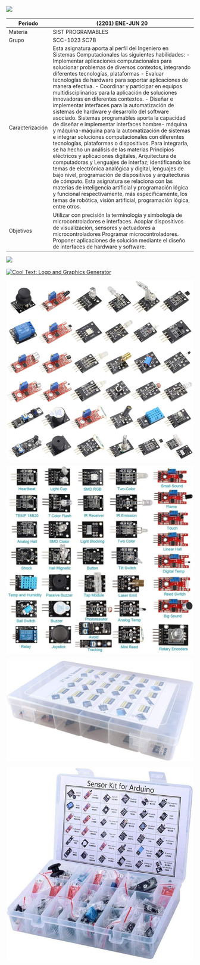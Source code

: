 ![](https://imagenes/sptitulo.png)

| Periodo         	| (2201) ENE-JUN 20                                                                                                                                                                                                                                                                                                                                                                                                                                                                                                                                                                                                                                                                                                                                                                                                                                                                                                                                                                                                                                                                                                                                                                                                                                                                                                                                                                 	|
|-----------------	|-----------------------------------------------------------------------------------------------------------------------------------------------------------------------------------------------------------------------------------------------------------------------------------------------------------------------------------------------------------------------------------------------------------------------------------------------------------------------------------------------------------------------------------------------------------------------------------------------------------------------------------------------------------------------------------------------------------------------------------------------------------------------------------------------------------------------------------------------------------------------------------------------------------------------------------------------------------------------------------------------------------------------------------------------------------------------------------------------------------------------------------------------------------------------------------------------------------------------------------------------------------------------------------------------------------------------------------------------------------------------------------	|
| Materia         	| SIST PROGRAMABLES                                                                                                                                                                                                                                                                                                                                                                                                                                                                                                                                                                                                                                                                                                                                                                                                                                                                                                                                                                                                                                                                                                                                                                                                                                                                                       	|
| Grupo           	| SCC-1023 SC7B                                                                                                                                                                                                                                                                                                                                                                                                                                                                                                                                                                                                                                                                                                                                                                                                                                                                                                                                                                                                                                                                                                                                                                                                                                                                                                                                                                     	|
| Caracterización 	| Esta asignatura aporta al perfil del Ingeniero en Sistemas Computacionales las siguientes habilidades: - Implementar aplicaciones computacionales para solucionar problemas de diversos contextos, integrando diferentes tecnologías, plataformas - Evaluar tecnologías de hardware para soportar aplicaciones de manera efectiva. - Coordinar y participar en equipos multidisciplinarios para la aplicación de soluciones innovadoras en diferentes contextos. - Diseñar e implementar interfaces para la automatización de sistemas de hardware y desarrollo del software asociado. Sistemas programables aporta la capacidad de diseñar e implementar interfaces hombre- máquina y máquina-máquina para la automatización de sistemas e integrar soluciones computacionales con diferentes tecnologías, plataformas o dispositivos. Para integrarla, se ha hecho un análisis de las materias Principios eléctricos y aplicaciones digitales, Arquitectura de computadoras y Lenguajes de interfaz; identificando los temas de electrónica analógica y digital, lenguajes de bajo nivel, programación de dispositivos y arquitecturas de cómputo. Esta asignatura se relaciona con las materias de inteligencia artificial y programación lógica y funcional respectivamente, más específicamente, los temas de robótica, visión artificial, programación lógica, entre otros. 	|
| Objetivos       	| Utilizar con precisión la terminología y simbología de microcontroladores e interfaces. Acoplar dispositivos de visualización, sensores y actuadores a microcontroladores Programar microcontroladores. Proponer aplicaciones de solución mediante el diseño de interfaces de hardware y software.                                                                                                                                                                                                                                                                                                                                                                                                                                                                                                                                                                                                                                                                                                                                                                                                                                                                                                                                                                                                                                                                                	|




![](https://images.cooltext.com/5390751.png)

<a href="http://cooltext.com" target="_top"><img src="https://cooltext.com/images/ct_pixel.gif" width="80" height="15" alt="Cool Text: Logo and Graphics Generator" border="0" /></a>


![](imagenes/1.jpg)

![](imagenes/2.jpg)

![](imagenes/3.jpg)

![](imagenes/4.jpg)

